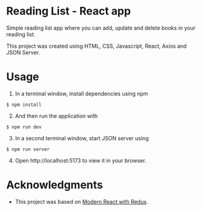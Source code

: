 # Reading List - React app
Simple reading list app where you can add, update and delete books in your reading list.

This project was created using HTML, CSS, Javascript, React, Axios and JSON Server.

# Usage

1. In a terminal window, install dependencies using npm
```
$ npm install
```
2. And then run the application with 
```
$ npm run dev
```
3. In a second terminal window, start JSON server using
```
$ npm run server
```
4. Open http://localhost:5173 to view it in your browser.



# Acknowledgments
-	This project was based on [Modern React with Redux](https://www.udemy.com/course/react-redux/).

